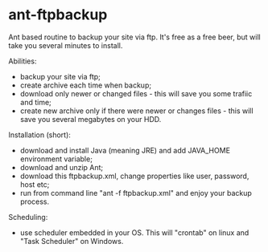 ant-ftpbackup
=============

Ant based routine to backup your site via ftp.
It's free as a free beer, but will take you several minutes to install. 

Abilities: 
- backup your site via ftp;
- create archive each time when backup;
- download only newer or changed files - this will save you some trafiic and time;
- create new archive only if there were newer or changes files - this will save you several megabytes on your HDD.

Installation (short): 
- download and install Java (meaning JRE) and add JAVA_HOME environment variable;
- download and unzip Ant;
- download this ftpbackup.xml, change properties like user, password, host etc;
- run from command line "ant -f ftpbackup.xml" and enjoy your backup process. 

Scheduling: 
- use scheduler embedded in your OS. This will "crontab" on linux and "Task Scheduler" on Windows. 
